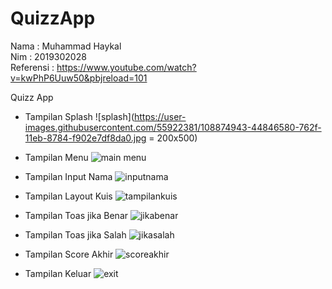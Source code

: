 # QuizzApp
Nama : Muhammad Haykal </br>
Nim : 2019302028 </br>
Referensi : https://www.youtube.com/watch?v=kwPhP6Uuw50&pbjreload=101 </br>

Quizz App
- Tampilan Splash
![splash](https://user-images.githubusercontent.com/55922381/108874943-44846580-762f-11eb-8784-f902e7df8da0.jpg = 200x500)

- Tampilan Menu
![main menu](https://user-images.githubusercontent.com/55922381/108875076-6251ca80-762f-11eb-8e5f-04383f6c3255.jpg)

- Tampilan Input Nama
![inputnama](https://user-images.githubusercontent.com/55922381/108875170-78f82180-762f-11eb-81fe-4121e1bafdd9.jpg)

- Tampilan Layout Kuis
![tampilankuis](https://user-images.githubusercontent.com/55922381/108875265-90cfa580-762f-11eb-958b-e33e96b490bd.jpg)

- Tampilan Toas jika Benar
![jikabenar](https://user-images.githubusercontent.com/55922381/108875323-a5ac3900-762f-11eb-9e15-b70ca6684240.jpg)

- Tampilan Toas jika Salah
![jikasalah](https://user-images.githubusercontent.com/55922381/108875385-b65caf00-762f-11eb-9550-2b76174775f1.jpg)

- Tampilan Score Akhir
![scoreakhir](https://user-images.githubusercontent.com/55922381/108875440-c7a5bb80-762f-11eb-86f5-b2972759da4e.jpg)

- Tampilan Keluar
![exit](https://user-images.githubusercontent.com/55922381/108875532-dee4a900-762f-11eb-99df-05abe2824f94.jpg)

